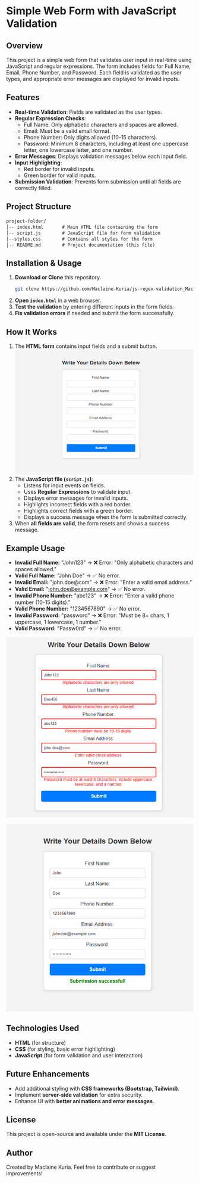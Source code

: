 # Simple Web Form with JavaScript Validation

## Overview
This project is a simple web form that validates user input in real-time using JavaScript and regular expressions. The form includes fields for Full Name, Email, Phone Number, and Password. Each field is validated as the user types, and appropriate error messages are displayed for invalid inputs.

## Features
- **Real-time Validation**: Fields are validated as the user types.
- **Regular Expression Checks**:
  - Full Name: Only alphabetic characters and spaces are allowed.
  - Email: Must be a valid email format.
  - Phone Number: Only digits allowed (10-15 characters).
  - Password: Minimum 8 characters, including at least one uppercase letter, one lowercase letter, and one number.
- **Error Messages**: Displays validation messages below each input field.
- **Input Highlighting**:
  - Red border for invalid inputs.
  - Green border for valid inputs.
- **Submission Validation**: Prevents form submission until all fields are correctly filled.

## Project Structure
```
project-folder/
│-- index.html       # Main HTML file containing the form
│-- script.js        # JavaScript file for form validation
|--styles.css        # Contains all styles for the form
│-- README.md        # Project documentation (this file)
```

## Installation & Usage
1. **Download or Clone** this repository.
   ```sh
   git clone https://github.com/Maclaine-Kuria/js-regex-validation_Maclaine_Kuria
   ```
2. **Open `index.html`** in a web browser.
3. **Test the validation** by entering different inputs in the form fields.
4. **Fix validation errors** if needed and submit the form successfully.

## How It Works
1. The **HTML form** contains input fields and a submit button.
![alt text](image.png)
2. The **JavaScript file (`script.js`)**:
   - Listens for input events on fields.
   - Uses **Regular Expressions** to validate input.
   - Displays error messages for invalid inputs.
   - Highlights incorrect fields with a red border.
   - Highlights correct fields with a green border.
   - Displays a success message when the form is submitted correctly.
3. When **all fields are valid**, the form resets and shows a success message.

## Example Usage
- **Invalid Full Name:** "John123" → ❌ Error: "Only alphabetic characters and spaces allowed."
- **Valid Full Name:** "John Doe" → ✅ No error.
- **Invalid Email:** "john.doe@com" → ❌ Error: "Enter a valid email address."
- **Valid Email:** "john.doe@example.com" → ✅ No error.
- **Invalid Phone Number:** "abc123" → ❌ Error: "Enter a valid phone number (10-15 digits)."
- **Valid Phone Number:** "1234567890" → ✅ No error.
- **Invalid Password:** "password" → ❌ Error: "Must be 8+ chars, 1 uppercase, 1 lowercase, 1 number."
- **Valid Password:** "Passw0rd" → ✅ No error.

  
![alt text](image-1.png)

![alt text](image-2.png)

## Technologies Used
- **HTML** (for structure)
- **CSS** (for styling, basic error highlighting)
- **JavaScript** (for form validation and user interaction)

## Future Enhancements
- Add additional styling with **CSS frameworks (Bootstrap, Tailwind)**.
- Implement **server-side validation** for extra security.
- Enhance UI with **better animations and error messages**.

## License
This project is open-source and available under the **MIT License**.

## Author
Created by Maclaine Kuria. Feel free to contribute or suggest improvements!

